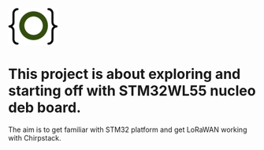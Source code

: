 <a href="http://gz.technology" target="_blank">![logo](doc/logo.png)</a>

# This project is about exploring and starting off with STM32WL55 nucleo deb board.

The aim is to get familiar with STM32 platform and get LoRaWAN working with Chirpstack.
